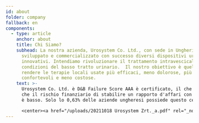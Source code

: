 ```yaml
---
id: about
folder: company
fallback: en
components:
  - type: article
    anchor: about
    title: Chi Siamo?
    subhead: La nostra azienda, Urosystem Co. Ltd., con sede in Ungheria, ha
      sviluppato e commercializzato con successo diversi dispositivi urologici
      innovativi. Intendiamo rivoluzionare il trattamento intravescicale delle
      condizioni del basso tratto urinario.  Il nostro obiettivo è quello di
      rendere le terapie locali usate più efficaci, meno dolorose, più
      confortevoli e meno costose.
    text: >-
      Urosystem Co. Ltd. è D&B Failure Score AAA è certificato, il che indica
      che il rischio finanziario di stabilire un rapporto d'affari con l'azienda
      è basso. Solo lo 0,63% delle aziende ungheresi possiede questo certificato.

      <center><a href="/uploads/20211018 Urosystem Zrt._a.pdf" rel="_noopener" target="_blank"><img loading="lazy" src="https://certificate.hungary.dnb.com/getimage?cid=5291630&lang=en&typ=l&bg=FFFFFF&fg=000000" alt="Dun & Bradstreet tanusitvany" style="border:1px solid #CCCCCC" oncontextmenu="return false" title="  The risk of business transactions with companies that possess a Dun &amp; Bradstreet Certificate is low. The rating is based on the Dun &amp; Bradstreet rating system which combines one hundred years of international experience and considers hundreds of variables. The Dun &amp; Bradstreet Certificate indicates the current status of the company which is updated daily.  " /> </a></center>
---
```


